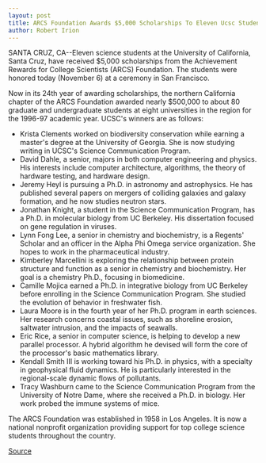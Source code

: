 ```yaml
---
layout: post
title: ARCS Foundation Awards $5,000 Scholarships To Eleven Ucsc Students
author: Robert Irion
---
```


SANTA CRUZ, CA--Eleven science students at the University of  California, Santa Cruz, have received $5,000 scholarships from the  Achievement Rewards for College Scientists (ARCS) Foundation. The  students were honored today (November 6) at a ceremony in San  Francisco.

Now in its 24th year of awarding scholarships, the northern  California chapter of the ARCS Foundation awarded nearly $500,000  to about 80 graduate and undergraduate students at eight  universities in the region for the 1996-97 academic year. UCSC's  winners are as follows:
* Krista Clements worked on biodiversity conservation while  earning a master's degree at the University of Georgia. She is now  studying writing in UCSC's Science Communication Program.
* David Dahle, a senior, majors in both computer engineering and  physics. His interests include computer architecture, algorithms,  the theory of hardware testing, and hardware design.
* Jeremy Heyl is pursuing a Ph.D. in astronomy and astrophysics.  He has published several papers on mergers of colliding galaxies and  galaxy formation, and he now studies neutron stars.
* Jonathan Knight, a student in the Science Communication  Program, has a Ph.D. in molecular biology from UC Berkeley. His  dissertation focused on gene regulation in viruses.
* Lynn Fong Lee, a senior in chemistry and biochemistry, is a  Regents' Scholar and an officer in the Alpha Phi Omega service  organization. She hopes to work in the pharmaceutical industry.
* Kimberley Marcellini is exploring the relationship between  protein structure and function as a senior in chemistry and  biochemistry. Her goal is a chemistry Ph.D., focusing in biomedicine.
* Camille Mojica earned a Ph.D. in integrative biology from UC  Berkeley before enrolling in the Science Communication Program.  She studied the evolution of behavior in freshwater fish.
* Laura Moore is in the fourth year of her Ph.D. program in earth  sciences. Her research concerns coastal issues, such as shoreline  erosion, saltwater intrusion, and the impacts of seawalls.
* Eric Rice, a senior in computer science, is helping to develop a  new parallel processor. A hybrid algorithm he devised will form the  core of the processor's basic mathematics library.
* Kendall Smith III is working toward his Ph.D. in physics, with a  specialty in geophysical fluid dynamics. He is particularly  interested in the regional-scale dynamic flows of pollutants.
* Tracy Washburn came to the Science Communication Program  from the University of Notre Dame, where she received a Ph.D. in  biology. Her work probed the immune systems of mice.

The ARCS Foundation was established in 1958 in Los Angeles.  It is now a national nonprofit organization providing support for top  college science students throughout the country.

[Source](http://www1.ucsc.edu/news_events/press_releases/archive/96-97/11-96/110696-Eleven_science_stud.html "Permalink to 110696-Eleven_science_stud")
